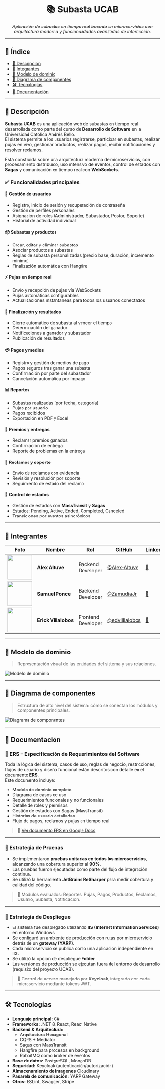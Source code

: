 <h1 align="center">📚 Subasta UCAB</h1>
<p align="center"><i>Aplicación de subastas en tiempo real basada en microservicios con arquitectura moderna y funcionalidades avanzadas de interacción.</i></p>

---

## 📘 Índice

- [📖 Descripción](#descripción)
- [👥 Integrantes](#integrantes)
- [🧠 Modelo de dominio](#modelo-de-dominio)
- [🧩 Diagrama de componentes](#diagrama-de-componentes)
- [🛠️ Tecnologías](#tecnologías)
- [📄 Documentación](#documentación)

---

## 📖 Descripción

**Subasta UCAB** es una aplicación web de subastas en tiempo real desarrollada como parte del curso de **Desarrollo de Software** en la Universidad Católica Andrés Bello.  
El sistema permite a los usuarios registrarse, participar en subastas, realizar pujas en vivo, gestionar productos, realizar pagos, recibir notificaciones y resolver reclamos.

Está construida sobre una arquitectura moderna de microservicios, con procesamiento distribuido, uso intensivo de eventos, control de estados con **Sagas** y comunicación en tiempo real con **WebSockets**.

### ✅ Funcionalidades principales

#### 👥 Gestión de usuarios
- Registro, inicio de sesión y recuperación de contraseña
- Gestión de perfiles personales
- Asignación de roles (Administrador, Subastador, Postor, Soporte)
- Historial de actividad individual

#### 📦 Subastas y productos
- Crear, editar y eliminar subastas
- Asociar productos a subastas
- Reglas de subasta personalizadas (precio base, duración, incremento mínimo)
- Finalización automática con Hangfire

#### ⚡ Pujas en tiempo real
- Envío y recepción de pujas vía WebSockets
- Pujas automáticas configurables
- Actualizaciones instantáneas para todos los usuarios conectados

#### 🏁 Finalización y resultados
- Cierre automático de subasta al vencer el tiempo
- Determinación del ganador
- Notificaciones a ganador y subastador
- Publicación de resultados

#### 💳 Pagos y medios
- Registro y gestión de medios de pago
- Pagos seguros tras ganar una subasta
- Confirmación por parte del subastador
- Cancelación automática por impago

#### 📊 Reportes
- Subastas realizadas (por fecha, categoría)
- Pujas por usuario
- Pagos recibidos
- Exportación en PDF y Excel

#### 🎁 Premios y entregas
- Reclamar premios ganados
- Confirmación de entrega
- Reporte de problemas en la entrega

#### 🔧 Reclamos y soporte
- Envío de reclamos con evidencia
- Revisión y resolución por soporte
- Seguimiento de estado del reclamo

#### 🔄 Control de estados
- Gestión de estados con **MassTransit** y **Sagas**
- Estados: Pending, Active, Ended, Completed, Canceled
- Transiciones por eventos asincrónicos

---

## 👥 Integrantes

| Foto | Nombre | Rol | GitHub | LinkedIn |
|------|--------|-----|--------|----------|
| <img src="https://github.com/Alex-Altuve.png" width="80" height="80"> | **Alex Altuve** | Backend Developer | [@Alex‑Altuve](https://github.com/Alex-Altuve) | [🔗](https://www.linkedin.com/in/alex‑altuve/) |
| <img src="https://github.com/ZamudiaJr.png" width="80" height="80"> | **Samuel Ponce** | Backend Developer | [@ZamudiaJr](https://github.com/ZamudiaJr) | [🔗](https://www.linkedin.com/in/samuel‑ponce/) |
| <img src="https://github.com/edvilllalobos.png" width="80" height="80"> | **Erick Villalobos** | Frontend Developer | [@edvilllalobos](https://github.com/edvilllalobos) | [🔗](https://www.linkedin.com/in/erick‑villalobos/) |

---

## 🧠 Modelo de dominio

> Representación visual de las entidades del sistema y sus relaciones.

![Modelo de dominio](./docs/modelo-dominio.png)

---

## 🧩 Diagrama de componentes

> Estructura de alto nivel del sistema: cómo se conectan los módulos y componentes principales.

![Diagrama de componentes](./docs/diagrama-componentes.png)

---

## 📄 Documentación

### 📌 ERS – Especificación de Requerimientos del Software

Toda la lógica del sistema, casos de uso, reglas de negocio, restricciones, flujos de usuario y diseño funcional están descritos con detalle en el documento **ERS**.  
Este documento incluye:

- Modelo de dominio completo
- Diagrama de casos de uso
- Requerimientos funcionales y no funcionales
- Detalle de roles y permisos
- Gestión de estados con Sagas (MassTransit)
- Historias de usuario detalladas
- Flujo de pagos, reclamos y pujas en tiempo real

> 📎 [Ver documento ERS en Google Docs](https://docs.google.com/document/d/1mHnOS1DRPMgeURpBAR8vScXmstKhYvCH/edit?usp=sharing&ouid=108233334438343471200&rtpof=true&sd=true)

---

### 🧪 Estrategia de Pruebas

- Se implementaron **pruebas unitarias en todos los microservicios**, alcanzando una cobertura superior al **90%**.
- Las pruebas fueron ejecutadas como parte del flujo de integración continua.
- Se utilizó la herramienta **JetBrains ReSharper** para medir cobertura y calidad del código.


> 🎯 Módulos evaluados: Reportes, Pujas, Pagos, Productos, Reclamos, Usuario, Subasta, Notificación.

---

### 🚀 Estrategia de Despliegue

- El sistema fue desplegado utilizando **IIS (Internet Information Services)** en entorno Windows.
- Se configuró un ambiente de producción con rutas por microservicio detrás de un **gateway (YARP)**.
- Cada microservicio se publica como una aplicación independiente en IIS.
- Se utilizó la opcion de despliegue **Folder**
- Las versiones de producción se ejecutan fuera del entorno de desarrollo (requisito del proyecto UCAB).

> 🔐 Control de acceso manejado por **Keycloak**, integrado con cada microservicio mediante tokens JWT.

---

## 🛠️ Tecnologías

- **Lenguaje principal:** C#
- **Frameworks:** .NET 8, React, React Native
- **Backend & Arquitectura:**
  - Arquitectura Hexagonal
  - CQRS + Mediator
  - Sagas con MassTransit
  - Hangfire para procesos en background
  - RabbitMQ como broker de eventos
- **Base de datos:** PostgreSQL, MongoDB
- **Seguridad:** Keycloak (autenticación/autorización)
- **Almacenamiento de imagenes** Cloudinary
- **Pasarela de comunicación:** YARP Gateway
- **Otros:** ESLint, Swagger, Stripe
